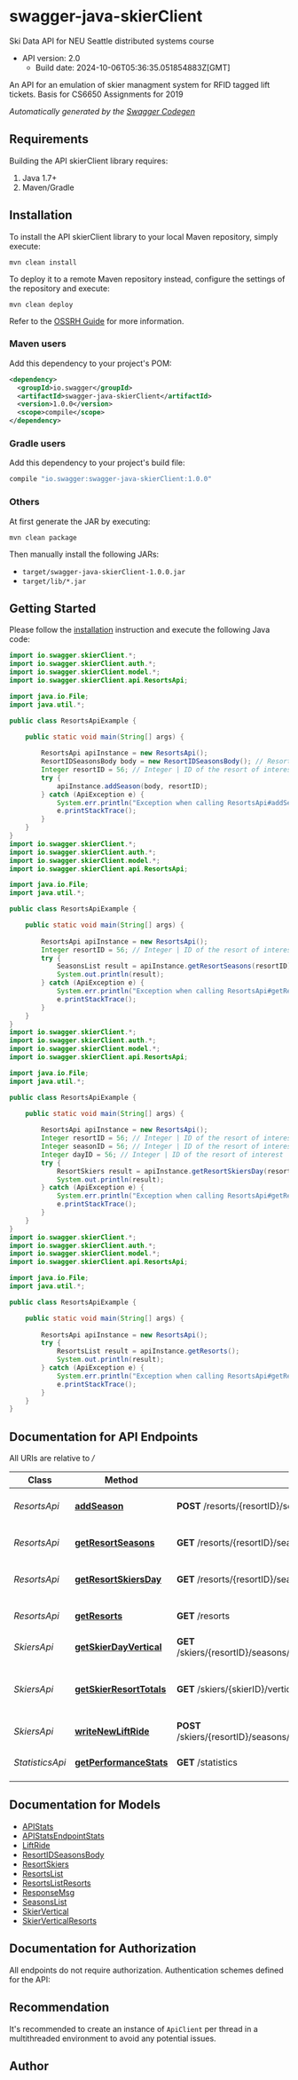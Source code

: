 # swagger-java-skierClient

Ski Data API for NEU Seattle distributed systems course
- API version: 2.0
  - Build date: 2024-10-06T05:36:35.051854883Z[GMT]

An API for an emulation of skier managment system for RFID tagged lift tickets. Basis for CS6650 Assignments for 2019


*Automatically generated by the [Swagger Codegen](https://github.com/swagger-api/swagger-codegen)*


## Requirements

Building the API skierClient library requires:
1. Java 1.7+
2. Maven/Gradle

## Installation

To install the API skierClient library to your local Maven repository, simply execute:

```shell
mvn clean install
```

To deploy it to a remote Maven repository instead, configure the settings of the repository and execute:

```shell
mvn clean deploy
```

Refer to the [OSSRH Guide](http://central.sonatype.org/pages/ossrh-guide.html) for more information.

### Maven users

Add this dependency to your project's POM:

```xml
<dependency>
  <groupId>io.swagger</groupId>
  <artifactId>swagger-java-skierClient</artifactId>
  <version>1.0.0</version>
  <scope>compile</scope>
</dependency>
```

### Gradle users

Add this dependency to your project's build file:

```groovy
compile "io.swagger:swagger-java-skierClient:1.0.0"
```

### Others

At first generate the JAR by executing:

```shell
mvn clean package
```

Then manually install the following JARs:

* `target/swagger-java-skierClient-1.0.0.jar`
* `target/lib/*.jar`

## Getting Started

Please follow the [installation](#installation) instruction and execute the following Java code:

```java
import io.swagger.skierClient.*;
import io.swagger.skierClient.auth.*;
import io.swagger.skierClient.model.*;
import io.swagger.skierClient.api.ResortsApi;

import java.io.File;
import java.util.*;

public class ResortsApiExample {

    public static void main(String[] args) {
        
        ResortsApi apiInstance = new ResortsApi();
        ResortIDSeasonsBody body = new ResortIDSeasonsBody(); // ResortIDSeasonsBody | Specify new Season value
        Integer resortID = 56; // Integer | ID of the resort of interest
        try {
            apiInstance.addSeason(body, resortID);
        } catch (ApiException e) {
            System.err.println("Exception when calling ResortsApi#addSeason");
            e.printStackTrace();
        }
    }
}
import io.swagger.skierClient.*;
import io.swagger.skierClient.auth.*;
import io.swagger.skierClient.model.*;
import io.swagger.skierClient.api.ResortsApi;

import java.io.File;
import java.util.*;

public class ResortsApiExample {

    public static void main(String[] args) {
        
        ResortsApi apiInstance = new ResortsApi();
        Integer resortID = 56; // Integer | ID of the resort of interest
        try {
            SeasonsList result = apiInstance.getResortSeasons(resortID);
            System.out.println(result);
        } catch (ApiException e) {
            System.err.println("Exception when calling ResortsApi#getResortSeasons");
            e.printStackTrace();
        }
    }
}
import io.swagger.skierClient.*;
import io.swagger.skierClient.auth.*;
import io.swagger.skierClient.model.*;
import io.swagger.skierClient.api.ResortsApi;

import java.io.File;
import java.util.*;

public class ResortsApiExample {

    public static void main(String[] args) {
        
        ResortsApi apiInstance = new ResortsApi();
        Integer resortID = 56; // Integer | ID of the resort of interest
        Integer seasonID = 56; // Integer | ID of the resort of interest
        Integer dayID = 56; // Integer | ID of the resort of interest
        try {
            ResortSkiers result = apiInstance.getResortSkiersDay(resortID, seasonID, dayID);
            System.out.println(result);
        } catch (ApiException e) {
            System.err.println("Exception when calling ResortsApi#getResortSkiersDay");
            e.printStackTrace();
        }
    }
}
import io.swagger.skierClient.*;
import io.swagger.skierClient.auth.*;
import io.swagger.skierClient.model.*;
import io.swagger.skierClient.api.ResortsApi;

import java.io.File;
import java.util.*;

public class ResortsApiExample {

    public static void main(String[] args) {
        
        ResortsApi apiInstance = new ResortsApi();
        try {
            ResortsList result = apiInstance.getResorts();
            System.out.println(result);
        } catch (ApiException e) {
            System.err.println("Exception when calling ResortsApi#getResorts");
            e.printStackTrace();
        }
    }
}
```

## Documentation for API Endpoints

All URIs are relative to */*

Class | Method | HTTP request | Description
------------ | ------------- | ------------- | -------------
*ResortsApi* | [**addSeason**](docs/ResortsApi.md#addSeason) | **POST** /resorts/{resortID}/seasons | Add a new season for a resort
*ResortsApi* | [**getResortSeasons**](docs/ResortsApi.md#getResortSeasons) | **GET** /resorts/{resortID}/seasons | get a list of seasons for the specified resort
*ResortsApi* | [**getResortSkiersDay**](docs/ResortsApi.md#getResortSkiersDay) | **GET** /resorts/{resortID}/seasons/{seasonID}/day/{dayID}/skiers | get number of unique skiers at resort/season/day
*ResortsApi* | [**getResorts**](docs/ResortsApi.md#getResorts) | **GET** /resorts | get a list of ski resorts in the database
*SkiersApi* | [**getSkierDayVertical**](docs/SkiersApi.md#getSkierDayVertical) | **GET** /skiers/{resortID}/seasons/{seasonID}/days/{dayID}/skiers/{skierID} | get ski day vertical for a skier
*SkiersApi* | [**getSkierResortTotals**](docs/SkiersApi.md#getSkierResortTotals) | **GET** /skiers/{skierID}/vertical | get the total vertical for the skier for specified seasons at the specified resort
*SkiersApi* | [**writeNewLiftRide**](docs/SkiersApi.md#writeNewLiftRide) | **POST** /skiers/{resortID}/seasons/{seasonID}/days/{dayID}/skiers/{skierID} | write a new lift ride for the skier
*StatisticsApi* | [**getPerformanceStats**](docs/StatisticsApi.md#getPerformanceStats) | **GET** /statistics | get the API performance stats

## Documentation for Models

 - [APIStats](docs/APIStats.md)
 - [APIStatsEndpointStats](docs/APIStatsEndpointStats.md)
 - [LiftRide](docs/LiftRide.md)
 - [ResortIDSeasonsBody](docs/ResortIDSeasonsBody.md)
 - [ResortSkiers](docs/ResortSkiers.md)
 - [ResortsList](docs/ResortsList.md)
 - [ResortsListResorts](docs/ResortsListResorts.md)
 - [ResponseMsg](docs/ResponseMsg.md)
 - [SeasonsList](docs/SeasonsList.md)
 - [SkierVertical](docs/SkierVertical.md)
 - [SkierVerticalResorts](docs/SkierVerticalResorts.md)

## Documentation for Authorization

All endpoints do not require authorization.
Authentication schemes defined for the API:

## Recommendation

It's recommended to create an instance of `ApiClient` per thread in a multithreaded environment to avoid any potential issues.

## Author


